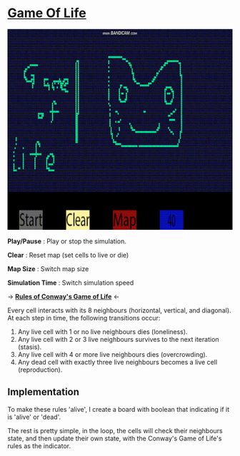 # [Game Of Life](/Experiences/Assignments/AIProgramming/GameOfLifeAndPathFinding/GameOfLife.h)

<img src="https://github.com/FJinn/fjinn.github.io/blob/master/Assignments/AIProgramming/Images/GameOfLife.gif?raw=true" width="800" height="450" />

**Play/Pause** : Play or stop the simulation.

**Clear** : Reset map (set cells to live or die)

**Map Size** : Switch map size

**Simulation Time** : Switch simulation speed

-> [**Rules of Conway's Game of Life**](https://en.wikipedia.org/wiki/Conway%27s_Game_of_Life) <-

Every cell interacts with its 8 neighbours (horizontal, vertical, and diagonal). At each step in time, the following transitions occur:

1. Any live cell with 1 or no live neighbours dies (loneliness).
2. Any live cell with 2 or 3 live neighbours survives to the next iteration (stasis).
3. Any live cell with 4 or more live neighbours dies (overcrowding).
4. Any dead cell with exactly three live neighbours becomes a live cell (reproduction).

## Implementation

To make these rules 'alive', I create a board with boolean that indicating if it is 'alive' or 'dead'.

The rest is pretty simple, in the loop, the cells will check their neighbours state, and then update their own state, with the Conway's Game of Life's rules as the indicator. 
